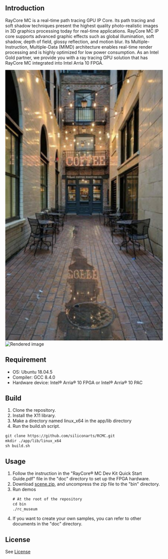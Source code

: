 ## Introduction
RayCore MC is a real-time path tracing GPU IP Core. Its path tracing and soft shadow techniques present the highest quality photo-realistic images in 3D graphics processing today for real-time applications.
RayCore MC IP core supports advanced graphic effects such as global illumination, soft shadow, depth of field, glossy reflection, and motion blur. Its Multiple-Instruction, Multiple-Data (MIMD) architecture enables real-time render processing and is highly optimized for low power consumption.
As an Intel Gold partner, we provide you with a ray tracing GPU solution that has RayCore MC integrated into Intel Arria 10 FPGA. 

![Original image](images/Original_RCMC.jpg?raw=true "Original image")
![Rendered image](images/RCMC_Rendering.jpg?raw=true "Rendered image")

## Requirement
- OS: Ubuntu 18.04.5
- Compiler: GCC 8.4.0
- Hardware device: Intel® Arria® 10 FPGA or Intel® Arria® 10 PAC

## Build
1. Clone the repository.
2. Install the X11 library.
3. Make a directory named linux_x64 in the app/lib directory
4. Run the build.sh script.
```
git clone https://github.com/siliconarts/RCMC.git
mkdir ./app/lib/linux_x64
sh build.sh
```

## Usage 
1. Follow the instruction in the "RayCore® MC Dev Kit Quick Start Guide.pdf" file in the "doc" directory to set up the FPGA hardware.
2. Download [scene.zip](https://drive.google.com/file/d/1T0YQFlnPm5GfwsBhCuofElV-MbpZj3ZF/view?usp=sharing), and uncompress the zip file to the "bin" directory.
3. Run demos		
	```
	# At the root of the repository
	cd bin
	./rc_museum
	```		
4. If you want to create your own samples, you can refer to other documents in the "doc" directory.

## License
See [License](License)
